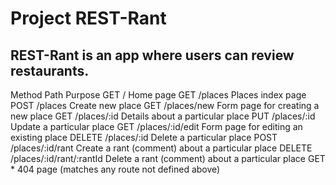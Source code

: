 # Project REST-Rant

## REST-Rant is an app where users can review restaurants.

Method	Path	Purpose
GET	/	Home page
GET	/places	Places index page
POST	/places	Create new place
GET	/places/new	Form page for creating a new place
GET	/places/:id	Details about a particular place
PUT	/places/:id	Update a particular place
GET	/places/:id/edit	Form page for editing an existing place
DELETE	/places/:id	Delete a particular place
POST	/places/:id/rant	Create a rant (comment) about a particular place
DELETE	/places/:id/rant/:rantId	Delete a rant (comment) about a particular place
GET	*	404 page (matches any route not defined above)